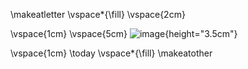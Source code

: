 \makeatletter
\vspace*{\fill}
\vspace{2cm}

\vspace{1cm}
\vspace{5cm}
![image](img/logo){height="3.5cm"}

\vspace{1cm}
\today
\vspace*{\fill}
\makeatother
